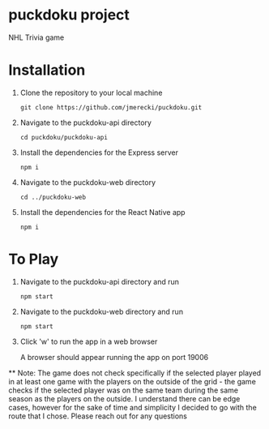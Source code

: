 # puckdoku project

NHL Trivia game

# Installation
1. Clone the repository to your local machine
   
   ```
   git clone https://github.com/jmerecki/puckdoku.git
   ```

2. Navigate to the puckdoku-api directory

   ```
   cd puckdoku/puckdoku-api
   ```

3. Install the dependencies for the Express server
   ```
   npm i
   ```

5. Navigate to the puckdoku-web directory
   ```
   cd ../puckdoku-web
   ```

7. Install the dependencies for the React Native app
   ```
   npm i
   ```

# To Play

1. Navigate to the puckdoku-api directory and run
   ```
   npm start
   ```
2. Navigate to the puckdoku-web directory and run
   ```
   npm start
   ```
3. Click 'w' to run the app in a web browser

   A browser should appear running the app on port 19006


** Note: The game does not check specifically if the selected player played in at least one game with the players on the outside of the grid - the game checks if the selected player was on the same team during the same season as the players on the outside. I understand there can be edge cases, however for the sake of time and simplicity I decided to go with the route that I chose. Please reach out for any questions


   
